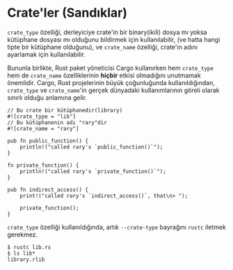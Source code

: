 # Crate'ler (Sandıklar)

`crate_type` özelliği, derleyiciye crate'in bir binary(ikili) dosya mı yoksa kütüphane dosyası mı olduğunu bildirmek  için kullanılabilir, (ve hatta hangi tipte bir kütüphane olduğunu), ve `crate_name` özelliği, crate'in adını ayarlamak için kullanılabilir.

Bununla birlikte, Rust paket yöneticisi Cargo kullanırken hem `crate_type` hem de `crate_name`
özelliklerinin **hiçbir** etkisi olmadığını unutmamak önemlidir. Cargo, Rust projelerinin büyük çoğunluğunda kullanıldığından,  `crate_type` ve `crate_name`'in gerçek dünyadaki kullanımlarının göreli olarak sınırlı olduğu anlamına gelir.

```rust,editable
// Bu crate bir kütüphanedir(library)
#![crate_type = "lib"]
// Bu kütüphanenin adı "rary"dir
#![crate_name = "rary"]

pub fn public_function() {
    println!("called rary's `public_function()`");
}

fn private_function() {
    println!("called rary's `private_function()`");
}

pub fn indirect_access() {
    print!("called rary's `indirect_access()`, that\n> ");

    private_function();
}
```

`crate_type` özelliği kullanıldığında, artık `--crate-type` bayrağını `rustc` iletmek gerekmez.

```shell
$ rustc lib.rs
$ ls lib*
library.rlib
```
